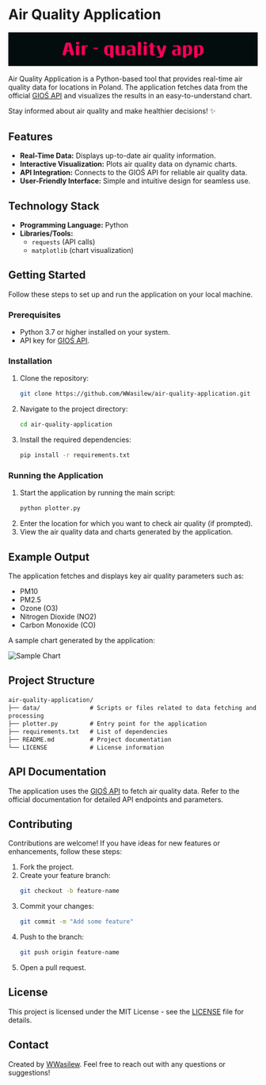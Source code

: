 # Air Quality Application

![image alt](https://github.com/WWasilew/air-quality-application/blob/1ed3b7af44d843302add04fcf8e0b5a29b5e7bab/Air-quality_app.png)

Air Quality Application is a Python-based tool that provides real-time air quality data for locations in Poland. The application fetches data from the official [GIOŚ API](https://powietrze.gios.gov.pl/) and visualizes the results in an easy-to-understand chart.

Stay informed about air quality and make healthier decisions! ✨

## Features

- **Real-Time Data:** Displays up-to-date air quality information.
- **Interactive Visualization:** Plots air quality data on dynamic charts.
- **API Integration:** Connects to the GIOŚ API for reliable air quality data.
- **User-Friendly Interface:** Simple and intuitive design for seamless use.

## Technology Stack

- **Programming Language:** Python
- **Libraries/Tools:**
  - `requests` (API calls)
  - `matplotlib` (chart visualization)

## Getting Started

Follow these steps to set up and run the application on your local machine.

### Prerequisites

- Python 3.7 or higher installed on your system.
- API key for [GIOŚ API](https://powietrze.gios.gov.pl/).

### Installation

1. Clone the repository:
   ```bash
   git clone https://github.com/WWasilew/air-quality-application.git
   ```
2. Navigate to the project directory:
   ```bash
   cd air-quality-application
   ```
3. Install the required dependencies:
   ```bash
   pip install -r requirements.txt
   ```

### Running the Application

1. Start the application by running the main script:
   ```bash
   python plotter.py
   ```
2. Enter the location for which you want to check air quality (if prompted).
3. View the air quality data and charts generated by the application.

## Example Output

The application fetches and displays key air quality parameters such as:

- PM10
- PM2.5
- Ozone (O3)
- Nitrogen Dioxide (NO2)
- Carbon Monoxide (CO)

A sample chart generated by the application:

![Sample Chart](https://via.placeholder.com/600x300?text=Air+Quality+Chart)

## Project Structure

```
air-quality-application/
├── data/              # Scripts or files related to data fetching and processing
├── plotter.py         # Entry point for the application
├── requirements.txt   # List of dependencies
├── README.md          # Project documentation
└── LICENSE            # License information
```

## API Documentation

The application uses the [GIOŚ API](https://powietrze.gios.gov.pl/) to fetch air quality data. Refer to the official documentation for detailed API endpoints and parameters.

## Contributing

Contributions are welcome! If you have ideas for new features or enhancements, follow these steps:

1. Fork the project.
2. Create your feature branch:
   ```bash
   git checkout -b feature-name
   ```
3. Commit your changes:
   ```bash
   git commit -m "Add some feature"
   ```
4. Push to the branch:
   ```bash
   git push origin feature-name
   ```
5. Open a pull request.

## License

This project is licensed under the MIT License - see the [LICENSE](LICENSE) file for details.

## Contact

Created by [WWasilew](https://github.com/WWasilew). Feel free to reach out with any questions or suggestions!

